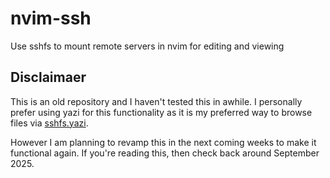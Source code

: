# nvim-ssh
Use sshfs to mount remote servers in nvim for editing and viewing

## Disclaimaer
This is an old repository and I haven't tested this in awhile. I personally prefer using yazi for this functionality as it is my preferred way to browse files via [sshfs.yazi](https://github.com/uhs-robert/sshfs.yazi).

However I am planning to revamp this in the next coming weeks to make it functional again. If you're reading this, then check back around September 2025.
